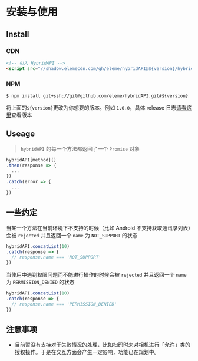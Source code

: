 # 安装与使用

## Install

### CDN
``` html
<!-- 引入 HybridAPI -->
<script src="//shadow.elemecdn.com/gh/eleme/hybridAPI@${version}/hybrid-api.js"></script>
```

### NPM
``` shell
$ npm install git+ssh://git@github.com/eleme/hybridAPI.git#${version}
```
将上面的`${version}`更改为你想要的版本。例如 `1.0.0`，具体 release 日志[请看这里](https://github.com/eleme/hybridAPI/releases)查看版本


## Useage

> `hybridAPI` 的每一个方法都返回了一个 `Promise` 对象

``` javascript
hybridAPI[method]()
.then(response => {
  ...
})
.catch(error => {
  ...
})
```

## 一些约定

当某一个方法在当前环境下不支持的时候（比如 Android 不支持获取通讯录列表）会被 `rejected` 并且返回一个 `name` 为 `NOT_SUPPORT` 的状态
``` javascript
hybridAPI.concatList(10)
.catch(response => {
  // response.name === 'NOT_SUPPORT'
})
```

当使用中遇到权限问题而不能进行操作的时候会被 `rejected` 并且返回一个 `name` 为 `PERMISSION_DENIED` 的状态
``` javascript
hybridAPI.concatList(10)
.catch(response => {
  // response.name === 'PERMISSION_DENIED'
})
```

## 注意事项
- 目前暂没有支持对于失败情况的处理，比如扫码时未对相机进行「允许」类的授权操作。于是在交互方面会产生一定影响，功能已在规划中。
